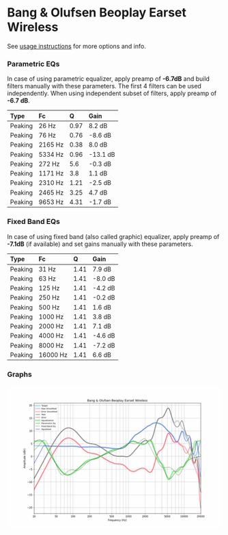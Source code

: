 # Bang & Olufsen Beoplay Earset Wireless
See [usage instructions](https://github.com/jaakkopasanen/AutoEq#usage) for more options and info.

### Parametric EQs
In case of using parametric equalizer, apply preamp of **-6.7dB** and build filters manually
with these parameters. The first 4 filters can be used independently.
When using independent subset of filters, apply preamp of **-6.7 dB**.

| Type    | Fc      |    Q | Gain     |
|:--------|:--------|:-----|:---------|
| Peaking | 26 Hz   | 0.97 | 8.2 dB   |
| Peaking | 76 Hz   | 0.76 | -8.6 dB  |
| Peaking | 2165 Hz | 0.38 | 8.0 dB   |
| Peaking | 5334 Hz | 0.96 | -13.1 dB |
| Peaking | 272 Hz  | 5.6  | -0.3 dB  |
| Peaking | 1171 Hz | 3.8  | 1.1 dB   |
| Peaking | 2310 Hz | 1.21 | -2.5 dB  |
| Peaking | 2465 Hz | 3.25 | 4.7 dB   |
| Peaking | 9653 Hz | 4.31 | -1.7 dB  |

### Fixed Band EQs
In case of using fixed band (also called graphic) equalizer, apply preamp of **-7.1dB**
(if available) and set gains manually with these parameters.

| Type    | Fc       |    Q | Gain    |
|:--------|:---------|:-----|:--------|
| Peaking | 31 Hz    | 1.41 | 7.9 dB  |
| Peaking | 63 Hz    | 1.41 | -8.0 dB |
| Peaking | 125 Hz   | 1.41 | -4.2 dB |
| Peaking | 250 Hz   | 1.41 | -0.2 dB |
| Peaking | 500 Hz   | 1.41 | 1.6 dB  |
| Peaking | 1000 Hz  | 1.41 | 3.8 dB  |
| Peaking | 2000 Hz  | 1.41 | 7.1 dB  |
| Peaking | 4000 Hz  | 1.41 | -4.6 dB |
| Peaking | 8000 Hz  | 1.41 | -7.2 dB |
| Peaking | 16000 Hz | 1.41 | 6.6 dB  |

### Graphs
![](./Bang%20&%20Olufsen%20Beoplay%20Earset%20Wireless.png)